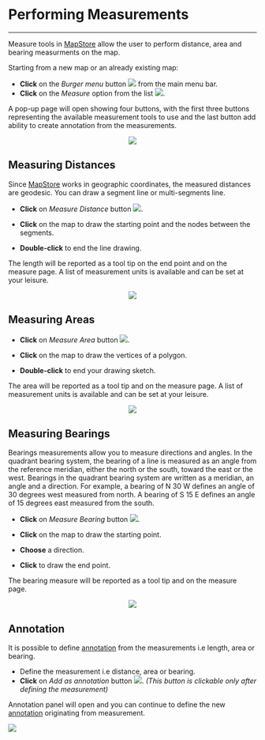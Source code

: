 # Performing Measurements
*************************

Measure tools in [MapStore](https://mapstore.geo-solutions.it/mapstore/#/) allow the user to perform distance, area and bearing measurments on the map.

Starting from a new map or an already existing map:

* **Click** on the *Burger menu* button <img src="../img/button/burger.jpg" style="max-width:25px;" /> from the main menu bar.
* **Click** on the *Measure* option from the list <img src="../img/measure/measure-icon.jpg" style="max-width:80px;" />.

A pop-up page will open showing four buttons, with the first three buttons representing the available measurement tools to use and the last
button add ability to create annotation from the measurements.

<p align = "center" ><img src="../img/measure/measure.jpg" style="max-width:500px;" /></p>

Measuring Distances
-------------------

Since [MapStore](https://mapstore.geo-solutions.it/mapstore/#/) works in geographic coordinates, the measured distances are geodesic. You can draw a segment line or multi-segments line.

* **Click** on *Measure Distance* button <img src="../img/button/measure-distance.jpg" style="max-width:30px;" />.

* **Click** on the map to draw the starting point and the nodes between the segments.

* **Double-click** to end the line drawing.

The length will be reported as a tool tip on the end point and on the measure page. A list of measurement units is available and can be set at your leisure.

<p align = "center" ><img src="../img/measure/measure-distance-1.jpg" style="max-width:620px;" /></p>

Measuring Areas
---------------

* **Click** on *Measure Area* button <img src="../img/button/measure-area.jpg" style="max-width:30px;" />.

* **Click** on the map to draw the vertices of a polygon.

* **Double-click** to end your drawing sketch.

The area will be reported as a tool tip and on the measure page. A list of measurement units is available and can be set at your leisure.

<p align = "center" ><img src="../img/measure/measure-area-1.jpg" style="max-width:620px;" /></p>

Measuring Bearings
------------------

Bearings measurements allow you to measure directions and angles.
In the quadrant bearing system, the bearing of a line is measured as an angle from the reference meridian, either the north or the south, toward the east or the west. Bearings in the quadrant bearing system are written as a meridian, an angle and a direction. For example, a bearing of N 30 W defines an angle of 30 degrees west measured from north. A bearing of S 15 E defines an angle of 15 degrees east measured from the south.

* **Click** on *Measure Bearing* button <img src="../img/button/measure-bearing.jpg" style="max-width:30px;" />.

* **Click** on the map to draw the starting point.

* **Choose** a direction.

* **Click** to draw the end point.

The bearing measure will be reported as a tool tip and on the measure page.

<p align = "center" ><img src="../img/measure/measure-bearing-1.jpg" style="max-width:600px;" /></p>

Annotation
------------------
It is possible to define [annotation](annotations.md) from the measurements i.e length, area or bearing.

* Define the measurement i.e distance, area or bearing.
* **Click** on  *Add as annotation* button <img src="../img/button/add-as-annotation.jpg" style="max-width:30px;" />.
*(This button is clickable only after defining the measurement)*

Annotation panel will open and you can continue to define the new [annotation](annotations.md) originating from measurement.

<img src="../img/measure/annotation-prefill.jpg" style="max-width:600px;" />